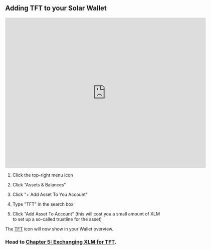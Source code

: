 ## Adding TFT to your Solar Wallet

<iframe src="https://player.vimeo.com/video/417197172" width="640" height="480" frameborder="0" allow="autoplay; fullscreen" allowfullscreen></iframe>

1. Click the top-right menu icon

2. Click "Assets & Balances"

3. Click "+ Add Asset To You Account"

4. Type "TFT" in the search box

5. Click "Add Asset To Account" (this will cost you a small amount of XLM to set up a so-called trustline for the asset)

The [TFT](threefold__threefold_token) icon will now show in your Wallet overview.

### Head to [Chapter 5: Exchanging XLM for TFT](threefold__trading_tft_in_solar.md).